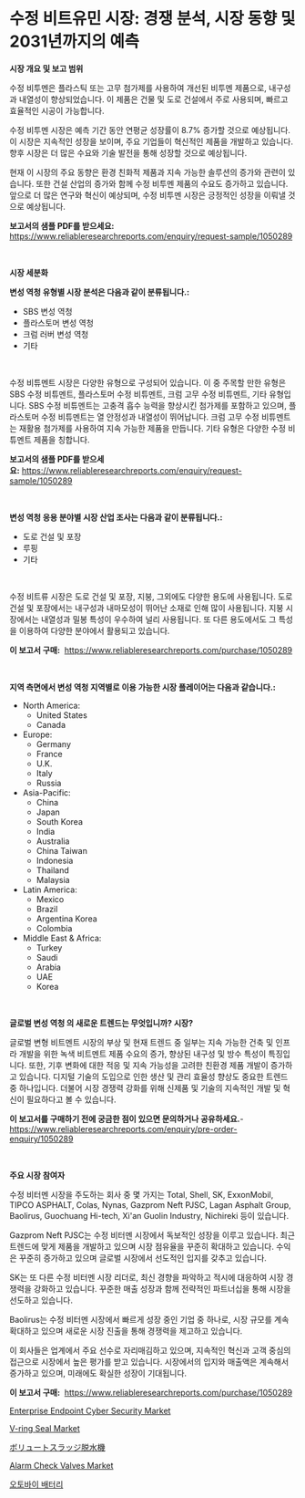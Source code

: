 <p><h1>수정 비트유민 시장: 경쟁 분석, 시장 동향 및 2031년까지의 예측</h1></p><p><strong>시장 개요 및 보고 범위</strong></p>
<p><p>수정 비투멘은 플라스틱 또는 고무 첨가제를 사용하여 개선된 비투멘 제품으로, 내구성과 내열성이 향상되었습니다. 이 제품은 건물 및 도로 건설에서 주로 사용되며, 빠르고 효율적인 시공이 가능합니다.</p><p>수정 비투멘 시장은 예측 기간 동안 연평균 성장률이 8.7% 증가할 것으로 예상됩니다. 이 시장은 지속적인 성장을 보이며, 주요 기업들이 혁신적인 제품을 개발하고 있습니다. 향후 시장은 더 많은 수요와 기술 발전을 통해 성장할 것으로 예상됩니다.</p><p>현재 이 시장의 주요 동향은 환경 친화적 제품과 지속 가능한 솔루션의 증가와 관련이 있습니다. 또한 건설 산업의 증가와 함께 수정 비투멘 제품의 수요도 증가하고 있습니다. 앞으로 더 많은 연구와 혁신이 예상되며, 수정 비투멘 시장은 긍정적인 성장을 이뤄낼 것으로 예상됩니다.</p></p>
<p><strong>보고서의 샘플 PDF를 받으세요:</strong> <a href="https://www.reliableresearchreports.com/enquiry/request-sample/1050289">https://www.reliableresearchreports.com/enquiry/request-sample/1050289</a></p>
<p>&nbsp;</p>
<p><strong>시장 세분화</strong></p>
<p><strong>변성 역청 유형별 시장 분석은 다음과 같이 분류됩니다.:</strong></p>
<p><ul><li>SBS 변성 역청</li><li>플라스토머 변성 역청</li><li>크럼 러버 변성 역청</li><li>기타</li></ul></p>
<p>&nbsp;</p>
<p><p>수정 비튜멘트 시장은 다양한 유형으로 구성되어 있습니다. 이 중 주목할 만한 유형은 SBS 수정 비튜멘트, 플라스토머 수정 비튜멘트, 크럼 고무 수정 비튜멘트, 기타 유형입니다. SBS 수정 비튜멘트는 고충격 흡수 능력을 향상시킨 첨가제를 포함하고 있으며, 플라스토머 수정 비튜멘트는 열 안정성과 내열성이 뛰어납니다. 크럼 고무 수정 비튜멘트는 재활용 첨가제를 사용하여 지속 가능한 제품을 만듭니다. 기타 유형은 다양한 수정 비튜멘트 제품을 칭합니다.</p></p>
<p><strong>보고서의 샘플 PDF를 받으세요:</strong>&nbsp;<a href="https://www.reliableresearchreports.com/enquiry/request-sample/1050289">https://www.reliableresearchreports.com/enquiry/request-sample/1050289</a></p>
<p>&nbsp;</p>
<p><strong> 변성 역청 응용 분야별 시장 산업 조사는 다음과 같이 분류됩니다.:</strong></p>
<p><ul><li>도로 건설 및 포장</li><li>루핑</li><li>기타</li></ul></p>
<p>&nbsp;</p>
<p><p>수정 비트류 시장은 도로 건설 및 포장, 지붕, 그외에도 다양한 용도에 사용됩니다. 도로 건설 및 포장에서는 내구성과 내마모성이 뛰어난 소재로 인해 많이 사용됩니다. 지붕 시장에서는 내열성과 밀봉 특성이 우수하여 널리 사용됩니다. 또 다른 용도에서도 그 특성을 이용하여 다양한 분야에서 활용되고 있습니다.</p></p>
<p><strong>이 보고서 구매:</strong>&nbsp; <a href="https://www.reliableresearchreports.com/purchase/1050289">https://www.reliableresearchreports.com/purchase/1050289</a></p>
<p>&nbsp;</p>
<p><strong>지역 측면에서 변성 역청 지역별로 이용 가능한 시장 플레이어는 다음과 같습니다.:</strong></p>
<p><ul>
    <li>
        North America:
        <ul>
            <li>United States</li>
            <li>Canada</li>
        </ul>
    </li>
    <li>
        Europe:
        <ul>
            <li>Germany</li>
            <li>France</li>
            <li>U.K.</li>
            <li>Italy</li>
            <li>Russia</li>
        </ul>
    </li>
    <li>
        Asia-Pacific:
        <ul>
            <li>China</li>
            <li>Japan</li>
            <li>South Korea</li>
            <li>India</li>
            <li>Australia</li>
            <li>China Taiwan</li>
            <li>Indonesia</li>
            <li>Thailand</li>
            <li>Malaysia</li>
        </ul>
    </li>
    <li>
        Latin America:
        <ul>
            <li>Mexico</li>
            <li>Brazil</li>
            <li>Argentina Korea</li>
            <li>Colombia</li>
        </ul>
    </li>
    <li>
        Middle East & Africa:
        <ul>
            <li>Turkey</li>
            <li>Saudi</li>
            <li>Arabia</li>
            <li>UAE</li>
            <li>Korea</li>
        </ul>
    </li>
    </ul></p>
<p>&nbsp;</p>
<p><strong>글로벌 변성 역청 의 새로운 트렌드는 무엇입니까? 시장?</strong></p>
<p><p>글로벌 변형 비트멘트 시장의 부상 및 현재 트렌드 중 일부는 지속 가능한 건축 및 인프라 개발을 위한 녹색 비트멘트 제품 수요의 증가, 향상된 내구성 및 방수 특성이 특징입니다. 또한, 기후 변화에 대한 적응 및 지속 가능성을 고려한 친환경 제품 개발이 증가하고 있습니다. 디지털 기술의 도입으로 인한 생산 및 관리 효율성 향상도 중요한 트렌드 중 하나입니다. 더불어 시장 경쟁력 강화를 위해 신제품 및 기술의 지속적인 개발 및 혁신이 필요하다고 볼 수 있습니다.</p></p>
<p><strong>이 보고서를 구매하기 전에 궁금한 점이 있으면 문의하거나 공유하세요.</strong>- <a href="https://www.reliableresearchreports.com/enquiry/pre-order-enquiry/1050289">https://www.reliableresearchreports.com/enquiry/pre-order-enquiry/1050289</a></p>
<p>&nbsp;</p>
<p><strong>주요 시장 참여자</strong></p>
<p><p>수정 비터멘 시장을 주도하는 회사 중 몇 가지는 Total, Shell, SK, ExxonMobil, TIPCO ASPHALT, Colas, Nynas, Gazprom Neft PJSC, Lagan Asphalt Group, Baolirus, Guochuang Hi-tech, Xi'an Guolin Industry, Nichireki 등이 있습니다.</p><p>Gazprom Neft PJSC는 수정 비터멘 시장에서 독보적인 성장을 이루고 있습니다. 최근 트렌드에 맞게 제품을 개발하고 있으며 시장 점유율을 꾸준히 확대하고 있습니다. 수익은 꾸준히 증가하고 있으며 글로벌 시장에서 선도적인 입지를 갖추고 있습니다.</p><p>SK는 또 다른 수정 비터멘 시장 리더로, 최신 경향을 파악하고 적시에 대응하여 시장 경쟁력을 강화하고 있습니다. 꾸준한 매출 성장과 함께 전략적인 파트너십을 통해 시장을 선도하고 있습니다.</p><p>Baolirus는 수정 비터멘 시장에서 빠르게 성장 중인 기업 중 하나로, 시장 규모를 계속 확대하고 있으며 새로운 시장 진출을 통해 경쟁력을 제고하고 있습니다.</p><p>이 회사들은 업계에서 주요 선수로 자리매김하고 있으며, 지속적인 혁신과 고객 중심의 접근으로 시장에서 높은 평가를 받고 있습니다. 시장에서의 입지와 매출액은 계속해서 증가하고 있으며, 미래에도 확실한 성장이 기대됩니다.</p></p>
<p><strong>이 보고서 구매:</strong>&nbsp;&nbsp;<a href="https://www.reliableresearchreports.com/purchase/1050289">https://www.reliableresearchreports.com/purchase/1050289</a></p>
<p><p><a href="https://issuu.com/reportprime-2/docs/enterprise-endpoint-cyber-security-market-size-203">Enterprise Endpoint Cyber Security Market</a></p><p><a href="https://pretty-mail-caf.notion.site/V-ring-Seal-Market-Challenges-Opportunities-and-Growth-Drivers-and-Major-Market-Players-forecaste-6ffb4183b79d426aad1b50ff138a7931">V-ring Seal Market</a></p><p><a href="https://github.com/ycmtqqhvk3273/Market-Research-Report-List-1/blob/main/6894896190603.md">ボリュートスラッジ脱水機</a></p><p><a href="https://view.publitas.com/reportprime-1/alarm-check-valves-market-centers-on-aspects-such-as-market-growth-market-share-market-opportunity-and-projected-forecasts-spanning-from-2023-to-2030/">Alarm Check Valves Market</a></p><p><a href="https://github.com/lkwggful07722/Market-Research-Report-List-1/blob/main/9486616190388.md">오토바이 배터리</a></p></p>
